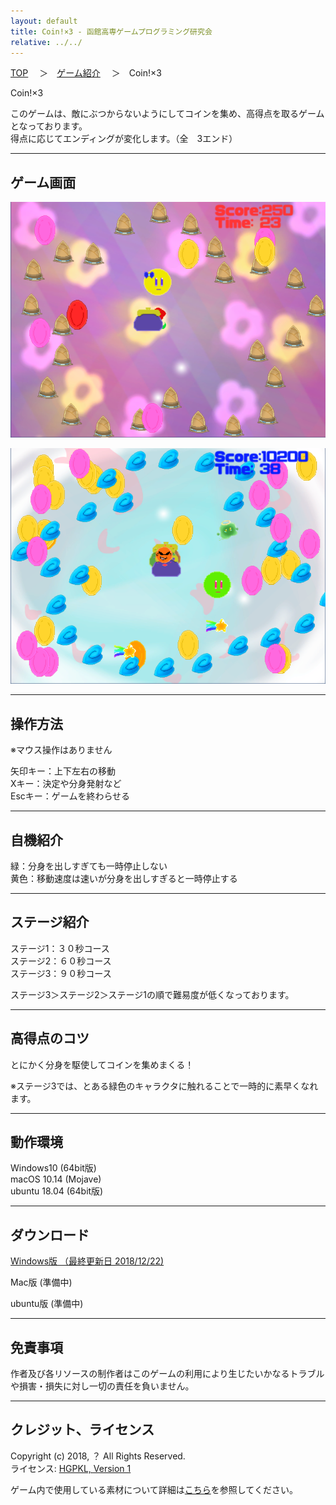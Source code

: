 ```yaml
---
layout: default
title: Coin!×3 - 函館高専ゲームプログラミング研究会
relative: ../../
---
```

<div class="content">
<div class="main">

<p class="bread">
<a href="../../">TOP</a>
　＞　<a href="../">ゲーム紹介</a>
　＞　Coin!×3
</p>

<p class="title">
Coin!×3
</p>

<p>
このゲームは、敵にぶつからないようにしてコインを集め、高得点を取るゲームとなっております。
<br>
得点に応じてエンディングが変化します。（全　3エンド）
</p>

<hr>
<h2>ゲーム画面</h2>

<p>
<img alt="スクリーンショット" src="./ss1.png">
</p>

<p>
<img alt="スクリーンショット" src="./ss2.png">
</p>

<hr>
<h2>操作方法</h2>

<p>
※マウス操作はありません
</p>
<p>
矢印キー：上下左右の移動
<br>
Xキー：決定や分身発射など
<br>
Escキー：ゲームを終わらせる
</p>

<hr>
<h2>自機紹介</h2>

<p>
緑：分身を出しすぎても一時停止しない
<br>
黄色：移動速度は速いが分身を出しすぎると一時停止する
</p>

<hr>
<h2>ステージ紹介</h2>

<p>
ステージ1：３０秒コース
<br>
ステージ2：６０秒コース
<br>
ステージ3：９０秒コース
</p>
<p>
ステージ3＞ステージ2＞ステージ1の順で難易度が低くなっております。
</p>

<hr>
<h2>高得点のコツ</h2>

<p>
とにかく分身を駆使してコインを集めまくる！
</p>
<p>
※ステージ3では、とある緑色のキャラクタに触れることで一時的に素早くなれます。
</p>

<hr>
<h2>動作環境</h2>

<p>
Windows10 (64bit版)
<br>
macOS 10.14 (Mojave)
<br>
ubuntu 18.04 (64bit版)
</p>

<hr>
<h2>ダウンロード</h2>

<p>
<a href="https://box.yahoo.co.jp/guest/viewer?sid=box-l-26oalqoyfj6fl63uanefeuz3se-1001&uniqid=b5c3440d-c80a-4f07-8c6f-264e8679ec8e&viewtype=detail">Windows版 （最終更新日 2018/12/22) </a>
</p>

<p>
Mac版 (準備中)
</p>

<p>
ubuntu版 (準備中)
</p>


<hr>
<h2>免責事項</h2>

<p>
作者及び各リソースの制作者はこのゲームの利用により生じたいかなるトラブルや損害・損失に対し一切の責任を負いません。
</p>

<hr>
<h2>クレジット、ライセンス</h2>

<p>
Copyright (c) 2018, ？ All Rights Reserved.
<br>
ライセンス: <a href="../../other/HGPKLv1.html">HGPKL, Version 1</a>
</p>

<p>
ゲーム内で使用している素材について詳細は<a href="./readme.txt">こちら</a>を参照してください。
</p>

</div>
</div>
